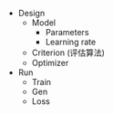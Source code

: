- Design
  - Model
    - Parameters
    - Learning rate
  - Criterion (评估算法)
  - Optimizer
- Run
  - Train
  - Gen
  - Loss
  